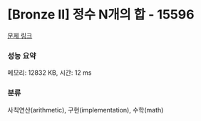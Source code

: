 # [Bronze II] 정수 N개의 합 - 15596 

[문제 링크](https://www.acmicpc.net/problem/15596) 

### 성능 요약

메모리: 12832 KB, 시간: 12 ms

### 분류

사칙연산(arithmetic), 구현(implementation), 수학(math)

